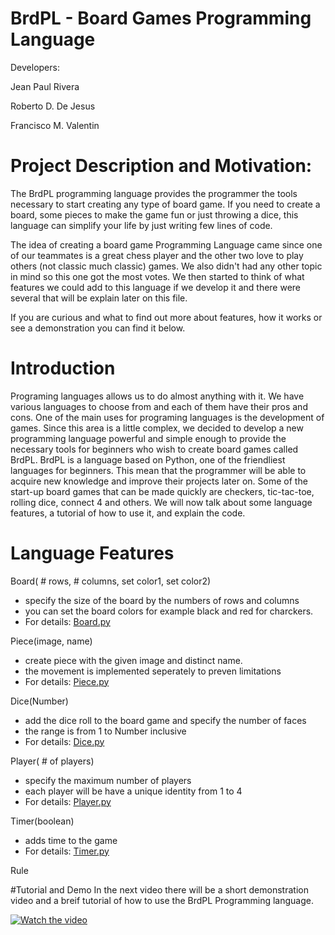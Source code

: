 # BrdPL - Board Games Programming Language
Developers:

Jean Paul Rivera

Roberto D. De Jesus

Francisco M. Valentin

# Project Description and Motivation:
The BrdPL programming language provides the programmer the tools necessary to start
creating any type of board game. If you need to create a board, some pieces to make 
the game fun or just throwing a dice, this language can simplify your life by just 
writing few lines of code. 

The idea of creating a board game Programming Language came since one of our teammates 
is a great chess player and the other two love to play others (not classic much classic) 
games. We also didn't had any other topic in mind so this one got the most votes. We then 
started to think of what features we could add to this language if we develop it and there
were several that will be explain later on this file.

If you are curious and what to find out more about features, how it works or see a 
demonstration you can find it below. 

# Introduction
Programing languages allows us to do almost anything with it. We have various languages to
choose from and each of them have their pros and cons. One of the main uses for programing
languages is the development of games. Since this area is a little complex, we decided to 
develop a new programming language powerful and simple enough to provide the necessary tools
for beginners who wish to create board games called BrdPL. BrdPL is a language based on Python,
one of the friendliest languages for beginners. This mean that the programmer will be able to
acquire new knowledge and improve their projects later on. Some of the start-up board games that
can be made quickly are checkers, tic-tac-toe, rolling dice, connect 4 and others. We will now
talk about some language features, a tutorial of how to use it, and explain the code. 

# Language Features
Board( # rows, # columns, set color1, set color2) 
- specify the size of the board by the numbers of rows and columns 
- you can set the board colors for example black and red for charckers.
- For details: [Board.py](Board.py)

Piece(image, name) 
- create piece with the given image and distinct name. 
- the movement is implemented seperately to preven limitations
- For details: [Piece.py](Piece.py)

Dice(Number)
- add the dice roll to the board game and specify the number of faces
- the range is from 1 to Number inclusive
- For details: [Dice.py](Dice.py)

Player( # of players)
- specify the maximum number of players
- each player will be have a unique identity from 1 to 4
- For details: [Player.py](Player.py)

Timer(boolean)
- adds time to the game
- For details: [Timer.py](Timer.py)

Rule


#Tutorial and Demo
In the next video there will be a short demonstration video and a breif tutorial 
of how to use the BrdPL Programming language.

[![Watch the video]()](https://youtu.be/T-D1KVIuvjA)


